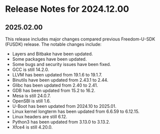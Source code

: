 # Release Notes for 2024.12.00

## 2025.02.00

This release includes major changes compared previous Freedom-U-SDK (FUSDK)
release. The notable changes include:
- Layers and Bitbake have been updated.
- Some packages have been updated.
- Some bugs and security issues have been fixed.
- GCC is still 14.2.0.
- LLVM has been updated from 19.1.6 to 19.1.7.
- Binutils have been updated from 2.43.1 to 2.44.
- Glibc has been updated from 2.40 to 2.41.
- GDB has been updated from 15.2 to 16.2.
- Mesa is still 24.0.7.
- OpenSBI is still 1.6.
- U-Boot has been updated from 2024.10 to 2025.01.
- Linux kernel longterm has been updated from 6.6.59 to 6.12.15.
- Linux headers are still 6.12.
- Python3 has been updated from 3.13.0 to 3.13.2.
- Xfce4 is still 4.20.0.
